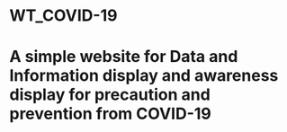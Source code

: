 # WT_COVID-19

# A simple website for Data and Information display and awareness display for precaution and prevention from COVID-19
